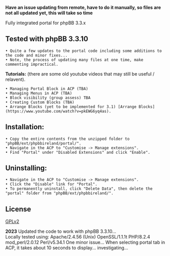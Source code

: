 **Have an issue updating from remote, have to do it manually, so files are not all updated yet, this will take so time**  

Fully integrated portal for phpBB 3.3.x

## Tested with phpBB 3.3.10
    • Quite a few updates to the portal code including some additions to the code and minor fixes...
    • Note, the process of updating many files at one time, make commenting impractical.
  
**Tutorials:**  (there are some old youtube videos that may still be useful / relavent).  

    • Managing Portal Block in ACP (TBA)  
    • Managing Menus in ACP (TBA)  
    • Block visibility (group assess) TBA      
    • Creating Custom Blocks (TBA)  
    • Arrange Blocks (yet to be implemented for 3.1) [Arrange Blocks](https://www.youtube.com/watch?v=pkEWG6yq4as).

## Installation:
    • Copy the entire contents from the unzipped folder to "phpBB/ext/phpbbireland/portal/".
    • Navigate in the ACP to "Customise -> Manage extensions".
    • Find "Portal" under "Disabled Extensions" and click "Enable".

## Uninstalling:
    • Navigate in the ACP to "Customise -> Manage extensions".
    • Click the "Disable" link for "Portal".
    • To permanently uninstall, click "Delete Data", then delete the "portal" folder from "phpBB/ext/phpbbireland/".

## License
[GPLv2](license.txt)

**2023**
Updated the code to work with phpBB 3.3.10...  
Locally tested using: Apache/2.4.56 (Unix) OpenSSL/1.1.1t PHP/8.2.4 mod_perl/2.0.12 Perl/v5.34.1
One minor issue... When selecting portal tab in ACP, it takes about 10 seconds to display... investigating...
